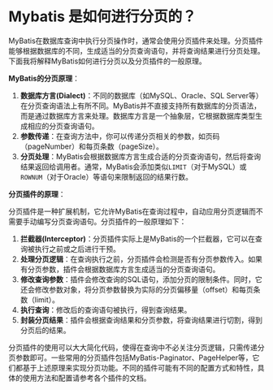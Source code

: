 # Mybatis 是如何进行分页的？

MyBatis在数据库查询中执行分页操作时，通常会使用分页插件来处理。分页插件能够根据数据库的不同，生成适当的分页查询语句，并将查询结果进行分页处理。下面我将解释MyBatis如何进行分页以及分页插件的一般原理。

**MyBatis的分页原理**：

1.  **数据库方言(Dialect)**：不同的数据库（如MySQL、Oracle、SQL Server等）在分页查询语法上有所不同。MyBatis并不直接支持所有数据库的分页语法，而是通过数据库方言来处理。数据库方言是一个抽象层，它根据数据库类型生成相应的分页查询语句。 
2.  **参数传递**：在查询方法中，你可以传递分页相关的参数，如页码（pageNumber）和每页条数（pageSize）。 
3.  **分页处理**：MyBatis会根据数据库方言生成合适的分页查询语句，然后将查询结果返回给调用者。通常，MyBatis会添加类似`LIMIT`（对于MySQL）或`ROWNUM`（对于Oracle）等语句来限制返回的结果行数。 

**分页插件的原理**：

分页插件是一种扩展机制，它允许MyBatis在查询过程中，自动应用分页逻辑而不需要手动编写分页查询语句。分页插件的一般原理如下：

1.  **拦截器(Interceptor)**：分页插件实际上是MyBatis的一个拦截器，它可以在查询被执行之前或之后进行干预。 
2.  **处理分页逻辑**：在查询执行之前，分页插件会检测是否有分页参数传入。如果有分页参数，插件会根据数据库方言生成适当的分页查询语句。 
3.  **修改查询参数**：插件会修改查询的SQL语句，添加分页的限制条件。同时，它还会修改参数对象，将分页参数替换为实际的分页偏移量（offset）和每页条数（limit）。 
4.  **执行查询**：修改后的查询语句被执行，得到查询结果。 
5.  **封装分页结果**：插件会根据查询结果和分页参数，将查询结果进行切割，得到分页后的结果。 

分页插件的使用可以大大简化代码，使得在查询中不必关注分页逻辑，只需传递分页参数即可。一些常用的分页插件包括MyBatis-Paginator、PageHelper等，它们都基于上述原理来实现分页功能。不同的插件可能有不同的配置方式和特性，具体的使用方法和配置请参考各个插件的文档。

